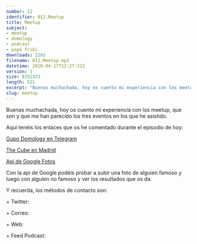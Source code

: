 ```yaml
---
number: 12
identifier: 012.Meetup
title: Meetup
subject:
- meetup
- domology
- podcast
- papá friki
downloads: 2165
filename: 012.Meetup.mp3
datetime: 2018-04-17T12:27:21Z
version: 1
size: 8352323
length: 521
excerpt: "Buenas muchachada, hoy os cuento mi experiencia con los meetup, que son y que me han parecido los tres eventos en los que he asistido.\n\nAqui tenéis los enlaces que os he comentado durante el episodio de hoy:   \n\n[Gupo Domology en Telegram](https://t.me/Domology)\n\n[The Cube en Madrid](https://thecubemadrid.com/es/)\n\n[Api de Google Fotos](https://cloud.google.com/vision/?hl=es)\n\nCon la api d"
slug: meetup
---
```

Buenas muchachada, hoy os cuento mi experiencia con los meetup, que son y que me han parecido los tres eventos en los que he asistido.

Aqui tenéis los enlaces que os he comentado durante el episodio de hoy:

[Gupo Domology en Telegram](https://t.me/Domology)

[The Cube en Madrid](https://thecubemadrid.com/es/)

[Api de Google Fotos](https://cloud.google.com/vision/?hl=es)

Con la api de Google podéis probar a subir una foto de alguien famoso y luego con alguien no famoso y ver los resultados que os da.

Y recuerda, los métodos de contacto son:

\+ Twitter:

\+ Correo:

\+ Web:

\+ Feed Podcast: